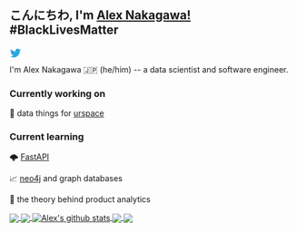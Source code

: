 ## こんにちわ, I'm [Alex Nakagawa!](https://alex.urspace.io) #BlackLivesMatter

<a href="https://twitter.com/nakaflocka3">
  <img align="left" alt="Alex Nakagawa | Twitter" width="21px" src="https://raw.githubusercontent.com/alexnakagawa/alexnakagawa/master/assets/twitter.svg" />
</a>

<br />

I'm Alex Nakagawa 🇯🇵 (he/him) -- a data scientist and software engineer.

### Currently working on

💼 data things for [urspace](https://urspace.io)
<!--🏀 all things technology for the LA Clippers -->

### Current learning

🌩 [FastAPI](https://fastapi.tiangolo.com/)

📈 [neo4j](https://neo4j.com/) and graph databases

🌴 the theory behind product analytics

<a href="https://spotify-github-profile.vercel.app/api/view?uid=alexnakagawa3&redirect=true">
  <img align="center" src="https://spotify-github-profile.vercel.app/api/view?uid=alexnakagawa3&cover_image=true" />
</a>
<a href="https://github.com/anuraghazra/github-readme-stats">
  <!-- Change the `github-readme-stats.anuraghazra1.vercel.app` to `github-readme-stats.vercel.app`  -->
  <img align="center" src="https://github-readme-stats.anuraghazra1.vercel.app/api/top-langs/?username=alexnakagawa&theme=dracula&hide=ruby,css,julia" />
</a>
<a href="https://github.com/anuraghazra/github-readme-stats">
  <img align="center" src="https://github-readme-stats.anuraghazra1.vercel.app/api?username=alexnakagawa&show_icons=true&count_private=true&theme=dracula&line_height=27" alt="Alex's github stats" />
</a>

<a href="https://github.com/anuraghazra/github-readme-stats">
  <!-- Change the `github-readme-stats.anuraghazra1.vercel.app` to `github-readme-stats.vercel.app`  -->
  <img align="center" src="https://github-readme-stats.anuraghazra1.vercel.app/api/pin/?username=alexnakagawa&repo=tools&theme=dracula" />
</a>    
<a href="https://github.com/anuraghazra/anuraghazra.github.io">
  <!-- Change the `github-readme-stats.anuraghazra1.vercel.app` to `github-readme-stats.vercel.app`  -->
  <img align="center" src="https://github-readme-stats.anuraghazra1.vercel.app/api/pin/?username=alexnakagawa&repo=teaching&theme=dracula" />
</a>



